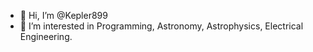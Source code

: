 - 👋 Hi, I’m @Kepler899
- 👀 I’m interested in Programming, Astronomy, Astrophysics, Electrical Engineering.



<!---
Kepler899/Kepler899 is a ✨ special ✨ repository because its `README.md` (this file) appears on your GitHub profile.
You can click the Preview link to take a look at your changes.
--->
